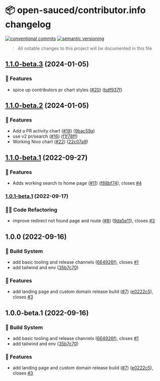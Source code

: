 # 📦 open-sauced/contributor.info changelog

[![conventional commits](https://img.shields.io/badge/conventional%20commits-1.0.0-yellow.svg)](https://conventionalcommits.org)
[![semantic versioning](https://img.shields.io/badge/semantic%20versioning-2.0.0-green.svg)](https://semver.org)

> All notable changes to this project will be documented in this file

## [1.1.0-beta.3](https://github.com/open-sauced/contributor.info/compare/v1.1.0-beta.2...v1.1.0-beta.3) (2024-01-05)


### 🍕 Features

* spice up contributors pr chart styles ([#20](https://github.com/open-sauced/contributor.info/issues/20)) ([bdf937f](https://github.com/open-sauced/contributor.info/commit/bdf937fbe3f5d900576f4401f1667253b3832a7a))

## [1.1.0-beta.2](https://github.com/open-sauced/contributor.info/compare/v1.1.0-beta.1...v1.1.0-beta.2) (2024-01-05)


### 🍕 Features

* Add a PR activity chart ([#19](https://github.com/open-sauced/contributor.info/issues/19)) ([9bac59a](https://github.com/open-sauced/contributor.info/commit/9bac59ac251a8a057185b26996347da2d0689df1))
* use v2 pr/search ([#16](https://github.com/open-sauced/contributor.info/issues/16)) ([f1f78ff](https://github.com/open-sauced/contributor.info/commit/f1f78ff0b6df53a83e653c2e031232b03acb26e8))
* Working Nivo chart ([#22](https://github.com/open-sauced/contributor.info/issues/22)) ([22c07a9](https://github.com/open-sauced/contributor.info/commit/22c07a9f62ac540ba9a39edae7d06d14c03d3ef0))

## [1.1.0-beta.1](https://github.com/open-sauced/contributor.info/compare/v1.0.1-beta.1...v1.1.0-beta.1) (2022-09-27)


### 🍕 Features

* Adds working search to home page ([#11](https://github.com/open-sauced/contributor.info/issues/11)) ([f88bf74](https://github.com/open-sauced/contributor.info/commit/f88bf749c66d077c516617fa2b2db7fa1d9bef7b)), closes [#4](https://github.com/open-sauced/contributor.info/issues/4)

### [1.0.1-beta.1](https://github.com/open-sauced/contributor.info/compare/v1.0.0...v1.0.1-beta.1) (2022-09-17)


### 🧑‍💻 Code Refactoring

* improve redirect not found page and route ([#8](https://github.com/open-sauced/contributor.info/issues/8)) ([9da5e11](https://github.com/open-sauced/contributor.info/commit/9da5e116296848175c7b74b0384cc2dab27fdcc2)), closes [#3](https://github.com/open-sauced/contributor.info/issues/3)

## 1.0.0 (2022-09-16)


### 🤖 Build System

* add basic tooling and release channels ([664926f](https://github.com/open-sauced/contributor.info/commit/664926f047ca882c361beed4aeda10317869bc6e)), closes [#1](https://github.com/open-sauced/contributor.info/issues/1)
* add tailwind and env ([35b7c70](https://github.com/open-sauced/contributor.info/commit/35b7c70f3bd193c20fccad5ce4a660d1a8b07b06))


### 🍕 Features

* add landing page and custom domain release build ([#7](https://github.com/open-sauced/contributor.info/issues/7)) ([e0222c5](https://github.com/open-sauced/contributor.info/commit/e0222c5317e330c97798cbf2691c16dc59480fa3)), closes [#3](https://github.com/open-sauced/contributor.info/issues/3)

## 1.0.0-beta.1 (2022-09-16)


### 🤖 Build System

* add basic tooling and release channels ([664926f](https://github.com/open-sauced/contributor.info/commit/664926f047ca882c361beed4aeda10317869bc6e)), closes [#1](https://github.com/open-sauced/contributor.info/issues/1)
* add tailwind and env ([35b7c70](https://github.com/open-sauced/contributor.info/commit/35b7c70f3bd193c20fccad5ce4a660d1a8b07b06))


### 🍕 Features

* add landing page and custom domain release build ([#7](https://github.com/open-sauced/contributor.info/issues/7)) ([e0222c5](https://github.com/open-sauced/contributor.info/commit/e0222c5317e330c97798cbf2691c16dc59480fa3)), closes [#3](https://github.com/open-sauced/contributor.info/issues/3)
